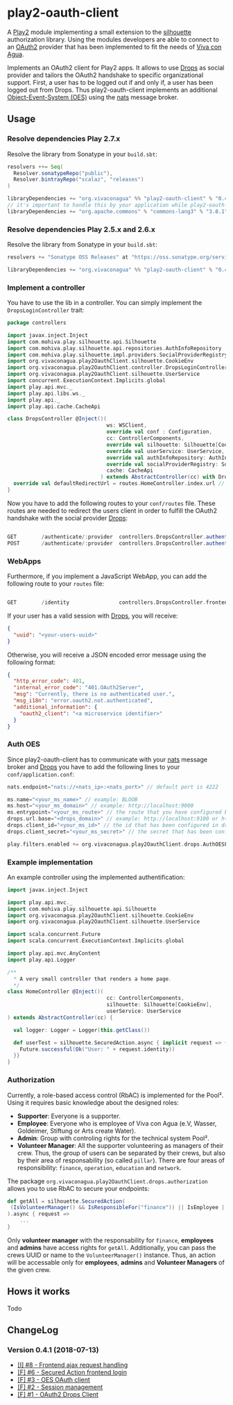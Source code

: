# play2-oauth-client
A [Play2](https://www.playframework.com/) module implementing a small extension to the [silhouette](https://www.silhouette.rocks/) authorization library. Using the modules developers are able to connect to an [OAuth2](https://oauth.net/2/) provider that has been implemented to fit the needs of [Viva con Agua](https://www.vivaconagua.org/home).

Implements an OAuth2 client for Play2 apps. It allows to use [Drops](https://github.com/Viva-con-Agua/drops) as social provider and tailors the OAuth2 handshake to specific organizational support.
First, a user has to be logged out if and only if, a user has been logged out from Drops. Thus play2-oauth-client 
implements an additional [Object-Event-System (OES)](http://wiki.vivaconagua.org/Business_Object_Exchange) using the 
[nats](https://nats.io/) message broker.

## Usage
### Resolve dependencies Play 2.7.x
Resolve the library from Sonatype in your `build.sbt`:
```scala
resolvers ++= Seq(
  Resolver.sonatypeRepo("public"),
  Resolver.bintrayRepo("scalaz", "releases")
)

libraryDependencies += "org.vivaconagua" %% "play2-oauth-client" % "0.4.4-play27"
// it's important to handle this by your application while play2-oauth-client is using scala_nats
libraryDependencies += "org.apache.commons" % "commons-lang3" % "3.8.1"
```
### Resolve dependencies Play 2.5.x and 2.6.x
Resolve the library from Sonatype in your `build.sbt`:
```scala
resolvers += "Sonatype OSS Releases" at "https://oss.sonatype.org/service/local/staging/deploy/maven2"

libraryDependencies += "org.vivaconagua" %% "play2-oauth-client" % "0.4.3-play25"
```

### Implement a controller
You have to use the lib in a controller. You can simply implement the `DropsLoginController` trait:
```scala
package controllers

import javax.inject.Inject
import com.mohiva.play.silhouette.api.Silhouette
import com.mohiva.play.silhouette.api.repositories.AuthInfoRepository
import com.mohiva.play.silhouette.impl.providers.SocialProviderRegistry
import org.vivaconagua.play2OauthClient.silhouette.CookieEnv
import org.vivaconagua.play2OauthClient.controller.DropsLoginController
import org.vivaconagua.play2OauthClient.silhouette.UserService
import concurrent.ExecutionContext.Implicits.global
import play.api.mvc._
import play.api.libs.ws._
import play.api._
import play.api.cache.CacheApi

class DropsController @Inject()(
                                ws: WSClient,
                                override val conf : Configuration,
                                cc: ControllerComponents,
                                override val silhouette: Silhouette[CookieEnv],
                                override val userService: UserService,
                                override val authInfoRepository: AuthInfoRepository,
                                override val socialProviderRegistry: SocialProviderRegistry,
                                cache: CacheApi
                              ) extends AbstractController(cc) with DropsLoginController {
  override val defaultRedirectUrl = routes.HomeController.index.url // defines the default page a user sees after login 
}
```

Now you have to add the following routes to your  `conf/routes` file. These routes are needed to redirect the users 
client in order to fulfill the OAuth2 handshake with the social provider [Drops](https://github.com/Viva-con-Agua/drops):
```scala

GET        /authenticate/:provider  controllers.DropsController.authenticate(provider, route: Option[String], ajax: Option[Boolean])
POST       /authenticate/:provider  controllers.DropsController.authenticate(provider, route: Option[String], ajax: Option[Boolean])
```

### WebApps
Furthermore, if you implement a JavaScript WebApp, you can add the following route to your `routes` file:
```scala

GET        /identity                controllers.DropsController.frontendLogin
```
If your user has a valid session with [Drops](https://github.com/Viva-con-Agua/drops), you will receive:
```json
{
  "uuid": "<your-users-uuid>"
}
```
Otherwise, you will receive a JSON encoded error message using the following format:
```json
{
  "http_error_code": 401,
  "internal_error_code": "401.OAuth2Server",
  "msg": "Currently, there is no authenticated user.",
  "msg_i18n": "error.oauth2.not.authenticated",
  "additional_information": {
    "oauth2_client": "<a microservice identifier>"
  }
}
```

### Auth OES

Since play2-oauth-client has to communicate with your [nats](https://nats.io/) message broker and [Drops](https://github.com/Viva-con-Agua/drops)
you have to add the following lines to your `conf/application.conf`:
```scala
nats.endpoint="nats://<nats_ip>:<nats_port>" // default port is 4222

ms.name="<your_ms_name>" // example: BLOOB
ms.host="<your_ms_domain>" // example: http://localhost:9000
ms.entrypoint="<your_ms_route>" // the route that you have configured before, example: /authenticate/drops
drops.url.base="<drops_domain>" // example: http://localhost:9100 or https://pool.vivaconagua.org/drops
drops.client_id="<your_ms_id>" // the id that has been configured in drops to identify your microservice
drops.client_secret="<your_ms_secret>" // the secret that has been configured in drops to identify your microservice

play.filters.enabled += org.vivaconagua.play2OauthClient.drops.AuthOESFilter
```

### Example implementation

An example controller using the implemented authentification:

```scala
import javax.inject.Inject

import play.api.mvc._
import com.mohiva.play.silhouette.api.Silhouette
import org.vivaconagua.play2OauthClient.silhouette.CookieEnv
import org.vivaconagua.play2OauthClient.silhouette.UserService

import scala.concurrent.Future
import scala.concurrent.ExecutionContext.Implicits.global

import play.api.mvc.AnyContent
import play.api.Logger

/**
  * A very small controller that renders a home page.
  */
class HomeController @Inject()(
                                cc: ControllerComponents,
                                silhouette: Silhouette[CookieEnv],
                                userService: UserService
) extends AbstractController(cc) {

  val logger: Logger = Logger(this.getClass())

  def userTest = silhouette.SecuredAction.async { implicit request => {
    Future.successful(Ok("User: " + request.identity))
  }}
}
```

### Authorization
Currently, a role-based access control (RbAC) is implemented for the Pool². Using it requires basic knowledge about the designed roles:
* __Supporter__: Everyone is a supporter.
* __Employee__: Everyone who is employee of Viva con Agua (e.V, Wasser, Goldeimer, Stiftung or Arts create Water).
* __Admin__: Group with controling rights for the technical system Pool².
* __Volunteer Manager__: All the supporter volunteering as managers of their crew. Thus, the group of users can be 
separated by their crews, but also by their area of responsability (so called `pillar`). There are four areas of responsibility:
`finance`, `operation`, `education` and `network`.

The package `org.vivaconagua.play2OauthClient.drops.authorization` allows you to use RbAC to secure your endpoints:
```scala
def getAll = silhouette.SecuredAction(
 (IsVolunteerManager() && IsResponsibleFor("finance")) || IsEmployee || IsAdmin
).async { request => 
    ...
}
```  
Only __volunteer manager__ with the responsability for `finance`, __employees__ and __admins__ have access rights for 
`getAll`. Additionally, you can pass the crews UUID or name to the `VolunteerManager()` instance. Thus, an action will
be accessable only for __employees__, __admins__ and __Volunteer Managers__ of the given crew.  

## Hows it works
Todo

## ChangeLog

### Version 0.4.1 (2018-07-13)

* [[I] #8 - Frontend ajax request handling](https://github.com/Viva-con-Agua/play2-oauth-client/issues/8)
* [[F] #6 - Secured Action frontend login](https://github.com/Viva-con-Agua/play2-oauth-client/issues/6)
* [[F] #3 - OES OAuth client](https://github.com/Viva-con-Agua/play2-oauth-client/issues/3)
* [[F] #2 - Session management](https://github.com/Viva-con-Agua/play2-oauth-client/issues/2)
* [[F] #1 - OAuth2 Drops Client](https://github.com/Viva-con-Agua/play2-oauth-client/issues/1)